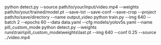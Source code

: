 python detect.py --source path/to/your/input/video.mp4 --weights path/to/your/trained/model.pt --save-txt --save-conf --save-crop --project path/to/save/directory --name output_video
python train.py --img 640 --batch 2 --epochs 60 --data data.yaml --cfg models/yolov5s.yaml --name pill_custom_mode
python detect.py --weights runs\train\pill_custom_mode\weights\last.pt --img 640 --conf 0.25 --source ../video.mp4
